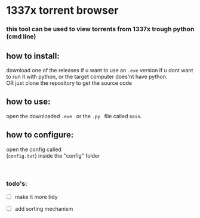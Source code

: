 # 1337x torrent browser

### this tool can be used to view torrents from 1337x trough python (cmd line)

## how to install:
download one of the releases if u want to use an `.exe` version if u dont want to run it with python, or the target computer does'nt have python.<br />
OR just clone the repository to get the source code

## how to use:
open the downloaded `.exe ` or the `.py ` file called `main`. 
## how to configure:
open the config called<br />(`config.txt`) inside the "config" folder<br /><br /><br />





### todo's:

 - [ ] make it more tidy
 - [ ] add sorting mechanism
 
